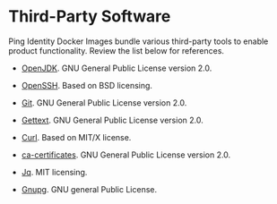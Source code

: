 # Third-Party Software

Ping Identity Docker Images bundle various third-party tools to enable product functionality. Review the list below for references.

* [OpenJDK](https://openjdk.java.net/legal/gplv2+ce.html). GNU General Public License version 2.0.

* [OpenSSH](https://cvsweb.openbsd.org/src/usr.bin/ssh/LICENCE?rev=HEAD). Based on BSD licensing.

* [Git](https://git-scm.com/about/free-and-open-source). GNU General Public License version 2.0.

* [Gettext](https://www.gnu.org/software/gettext/manual/html_node/Licenses.html). GNU General Public License version 2.0.

* [Curl](https://curl.haxx.se/docs/copyright.html). Based on MIT/X license.

* [ca-certificates](https://www.archlinux.org/packages/core/any/ca-certificates/). GNU General Public License version 2.0.

* [Jq](https://stedolan.github.io/jq/download/). MIT licensing.

* [Gnupg](https://gnupg.org/). GNU general Public License.
